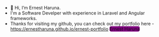 - 👋 Hi, I’m Ernest Haruna.
- I'm a Software Develper with experience in Laravel and Angular frameworks.
- Thanks for visiting my github,  you can check out my portfolio here - https://ernestharuna.github.io/ernest-portfolio
<a style="background: purple; paddding: 5px 10px; border-radius: 5px;">Ernest Haruna</a>
